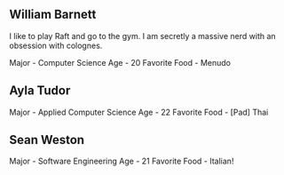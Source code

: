 ## William Barnett
I like to play Raft and go to the gym. I am secretly a massive nerd with an obsession with colognes.

Major - Computer Science
Age - 20
Favorite Food - Menudo

## Ayla Tudor
Major - Applied Computer Science
Age - 22 
Favorite Food - [Pad] Thai 

## Sean Weston
Major - Software Engineering
Age - 21
Favorite Food - Italian!
